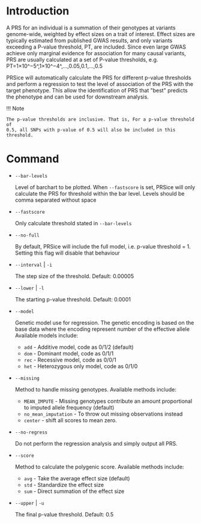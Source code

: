 # Introduction
A PRS for an individual is a summation of their genotypes at variants
genome-wide, weighted by effect sizes on a trait of interest.
Effect sizes are typically estimated from published GWAS results,
and only variants exceeding a P-value threshold, PT, are included.
Since even large GWAS achieve only marginal evidence for association
for many causal variants, PRS are usually calculated at a set of
P-value thresholds, e.g.  PT=1×10^−5^,1×10^−4^,…,0.05,0.1,…,0.5

PRSice will automatically calculate the PRS for different p-value thresholds
and perform a regression to test the level of association of the PRS with
the target phenotype. This allow the identification of PRS that "best" predicts
the phenotype and can be used for downstream analysis.

!!! Note

    The p-value thresholds are inclusive. That is, For a p-value threshold of
    0.5, all SNPs with p-value of 0.5 will also be included in this threshold.

# Command
- `--bar-levels`

    Level of barchart to be plotted. When `--fastscore`
    is set, PRSice will only calculate the PRS for
    threshold within the bar level. Levels should be
    comma separated without space

- `--fastscore`

    Only calculate threshold stated in `--bar-levels`

- `--no-full`

    By default, PRSice will include the full model,
    i.e. p-value threshold = 1. Setting this flag will
    disable that behaviour

- `--interval` | `-i`

    The step size of the threshold. Default: 0.00005

- `--lower` | `-l`

    The starting p-value threshold. Default: 0.0001

- `--model`

    Genetic model use for regression. The genetic
    encoding is based on the base data where the
    encoding represent number of the effective allele
    Available models include:

    - `add` - Additive model, code as 0/1/2 (default)
    - `dom` - Dominant model, code as 0/1/1
    - `rec` - Recessive model, code as 0/0/1
    - `het` - Heterozygous only model, code as 0/1/0

- `--missing`

    Method to handle missing genotypes. 
    Available methods include:
    - `MEAN_IMPUTE` - Missing genotypes contribute an amount
    proportional to imputed allele frequency (default)
    - `no_mean_imputation` - To throw out missing observations instead
    - `center` - shift all scores to mean zero.

- `--no-regress`            

    Do not perform the regression analysis and simply
    output all PRS.

- `--score`

    Method to calculate the polygenic score.
    Available methods include:

    - `avg` - Take the average effect size (default)
    - `std` - Standardize the effect size
    - `sum` - Direct summation of the effect size

- `--upper` | `-u`

    The final p-value threshold. Default: 0.5
